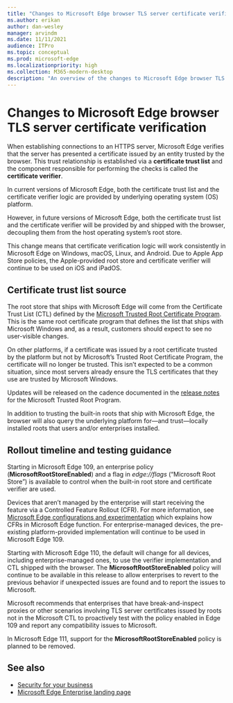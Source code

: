 ```yaml
---
title: "Changes to Microsoft Edge browser TLS server certificate verification"
ms.author: erikan
author: dan-wesley
manager: arvindm
ms.date: 11/11/2021
audience: ITPro
ms.topic: conceptual
ms.prod: microsoft-edge
ms.localizationpriority: high
ms.collection: M365-modern-desktop
description: "An overview of the changes to Microsoft Edge browser TLS server certificate verification"
---
```


# Changes to Microsoft Edge browser TLS server certificate verification

When establishing connections to an HTTPS server, Microsoft Edge verifies that the server has presented a certificate issued by an entity trusted by the browser. This trust relationship is established via a **certificate trust list** and the component responsible for performing the checks is called the **certificate verifier**.

In current versions of Microsoft Edge, both the certificate trust list and the certificate verifier logic are provided by underlying operating system (OS) platform.

However, in future versions of Microsoft Edge, both the certificate trust list and the certificate verifier will be provided by and shipped with the browser, decoupling them from the host operating system’s root store.

This change means that certificate verification logic will work consistently in Microsoft Edge on Windows, macOS, Linux, and Android. Due to Apple App Store policies, the Apple-provided root store and certificate verifier will continue to be used on iOS and iPadOS.

## Certificate trust list source

The root store that ships with Microsoft Edge will come from the Certificate Trust List (CTL) defined by the [Microsoft Trusted Root Certificate Program](/security/trusted-root/program-requirements). This is the same root certificate program that defines the list that ships with Microsoft Windows and, as a result, customers should expect to see no user-visible changes.

On other platforms, if a certificate was issued by a root certificate trusted by the platform but not by Microsoft’s Trusted Root Certificate Program, the certificate will no longer be trusted. This isn’t expected to be a common situation, since most servers already ensure the TLS certificates that they use are trusted by Microsoft Windows.

Updates will be released on the cadence documented in the [release notes](/security/trusted-root/release-notes) for the Microsoft Trusted Root Program.

In addition to trusting the built-in roots that ship with Microsoft Edge, the browser will also query the underlying platform for—and trust—locally installed roots that users and/or enterprises installed.

## Rollout timeline and testing guidance

Starting in Microsoft Edge 109, an enterprise policy (**MicrosoftRootStoreEnabled**) and a flag in *edge://flags* (“Microsoft Root Store”) is available to control when the built-in root store and certificate verifier are used.

Devices that aren’t managed by the enterprise will start receiving the feature via a Controlled Feature Rollout (CFR). For more information, see [Microsoft Edge configurations and experimentation](/deployedge/edge-configuration-and-experiments) which explains how CFRs in Microsoft Edge function. For enterprise-managed devices, the pre-existing platform-provided implementation will continue to be used in Microsoft Edge 109.

Starting with Microsoft Edge 110, the default will change for all devices, including enterprise-managed ones, to use the verifier implementation and CTL shipped with the browser. The **MicrosoftRootStoreEnabled** policy will continue to be available in this release to allow enterprises to revert to the previous behavior if unexpected issues are found and to report the issues to Microsoft.

Microsoft recommends that enterprises that have break-and-inspect proxies or other scenarios involving TLS server certificates issued by roots not in the Microsoft CTL to proactively test with the policy enabled in Edge 109 and report any compatibility issues to Microsoft.

In Microsoft Edge 111, support for the **MicrosoftRootStoreEnabled** policy is planned to be removed.

## See also

- [Security for your business](./ms-edge-security-for-business)
- [Microsoft Edge Enterprise landing page](https://aka.ms/EdgeEnterprise)
